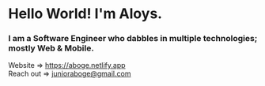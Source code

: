 # Hello World! I'm Aloys.
### I am a Software Engineer who dabbles in multiple technologies; mostly Web & Mobile.
Website => https://aboge.netlify.app <br>
Reach out => junioraboge@gmail.com
